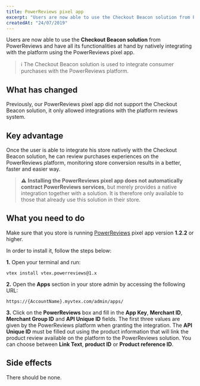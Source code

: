```yaml
---
title: PowerReviews pixel app
excerpt: "Users are now able to use the Checkout Beacon solution from PowerReviews and have all its functionalities at hand by natively integrating with the platform using the PowerReviews pixel app."
createdAt: "24/07/2019"
---
```


Users are now able to use the **Checkout Beacon solution** from PowerReviews and have all its functionalities at hand by natively integrating with the platform using the PowerReviews pixel app.

> ℹ️ The Checkout Beacon solution is used to integrate consumer purchases with the PowerReviews platform.

## What has changed

Previously, our PowerReviews pixel app did not support the Checkout Beacon solution, it only allowed integrations with the platform reviews system.

## Key advantage

Once the user is able to integrate his store natively with the Checkout Beacon solution, he can review purchases experiences on the PowerReviews platform, monitoring store conversion results in a better, faster and easier way.

> ⚠️ **Installing the PowerReviews pixel app does not automatically contract PowerReviews services**, but merely provides a native integration together with a solution. It is therefore only available to those that already use this solution in their store.

## What you need to do

Make sure that you store is running [PowerReviews](https://github.com/vtex-apps/powerreviews) pixel app version **1.2.2** or higher.

In order to install it, follow the steps below:

**1.** Open your terminal and run:

`vtex install vtex.powerreviews@1.x`

**2.** Open the **Apps** section in your store admin by accessing the following URL:

`https://{AccountName}.myvtex.com/admin/apps/`

**3.** Click on the **PowerReviews** box and fill in the **App Key**, **Merchant ID**, **Merchant Group ID** and **API Unique ID** fields. The first three values are given by the PowerReviews platform when granting the integration. The **API Unique ID** must be filled out using the product information that will link the product review available on the platform to the PowerReviews solution. You can choose between **Link Text**, **product ID** or **Product reference ID**.

## Side effects

There should be none.

